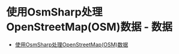 # 使用OsmSharp处理OpenStreetMap(OSM)数据 - 数据

* [使用OsmSharp处理OpenStreetMap(OSM)数据](http://giser.xyz/2017/10/24/20171024-DealOSMByOsmSharp/)
